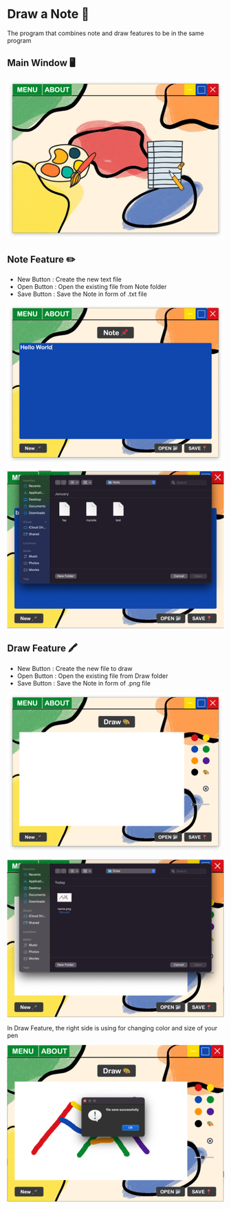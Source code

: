 # Draw a Note 🎨
The program that combines note and draw features to be in the same program 

## Main Window 🖥
![Banner](https://github.com/faynch/Draw_a_Note/blob/main/Assets/MainWindow.png?raw=True)

## Note Feature ✏️
+ New Button : Create the new text file
+ Open Button : Open the existing file from Note folder  
+ Save Button : Save the Note in form of .txt file

![Banner](https://github.com/faynch/Draw_a_Note/blob/main/Assets/Note.png?raw=True)

![Banner](https://github.com/faynch/Draw_a_Note/blob/main/Assets/NoteFolder.png?raw=True)

## Draw Feature 🖍
+ New Button : Create the new file to draw
+ Open Button : Open the existing file from Draw folder  
+ Save Button : Save the Note in form of .png file

![Banner](https://github.com/faynch/Draw_a_Note/blob/main/Assets/Draw.png?raw=True)

![Banner](https://github.com/faynch/Draw_a_Note/blob/main/Assets/DrawFolder.png?raw=True)

In Draw Feature, the right side is using for changing color and size of your pen

![Banner](https://github.com/faynch/Draw_a_Note/blob/main/Assets/SaveFile.png?raw=True)


 
